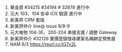 1. 華金資 #34215 #34194 # 32878 進行中 
2. 元大 103、104 安卓 IOS 驗證 進行中
3. 新美齊 CRM 套版
4. 新美齊仲介 line@ issue 8/8-9
5. 元大唯物 104-3E、200-204 串接支援 / 調整 Gateway
6. 新美齊仲介 #32126 實價登錄搜尋建案名稱綁定預售屋
7. NAM 8/3 https://reurl.cc/jG7x2L
